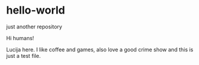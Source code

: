 # hello-world
just another repository

Hi humans!

Lucija here. I like coffee and games, also love a good crime show and this is just a test file.
